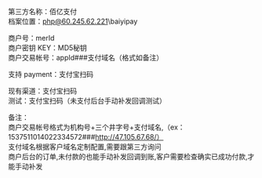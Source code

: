﻿第三方名称：佰亿支付  
档案位置：php@60.245.62.221\baiyipay  
  
商户号：merId  
商户密钥 KEY：MD5秘钥  
商户交易帐号：appId###支付域名（格式如备注）  
  
支持 payment：支付宝扫码  
  
现有渠道：支付宝扫码  
测试：支付宝扫码（未支付后台手动补发回调测试）  
  
备注：  
商户交易帐号格式为机构号+三个井字号+支付域名,（ex：1537511014022334572###http://47.105.67.68/）  
支付域名根据客户域名定制配置,需要跟第三方询问  
商户后台的订单,未付款的也能手动补发回调到账,客户需要检查确实已成功付款,才能手动补发  

